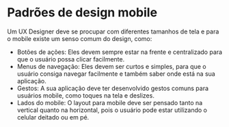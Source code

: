 # Padrões de design mobile
Um UX Designer deve se procupar com diferentes tamanhos de tela e para o mobile existe um senso comum do design, como:

- Botões de ações: Eles devem sempre estar na frente e centralizado para que o usuário possa clicar facilmente.
- Menus de navegação: Eles devem ser curtos e simples, para que o usuário consiga navegar facilmente e também saber onde está na sua aplicação.
- Gestos: A sua aplicação deve ter desenvolvido gestos comuns para usuários mobile, como toques na tela e deslizes.
- Lados do mobile: O layout para mobile deve ser pensado tanto na vertical quanto na horizontal, pois o usuário pode estar utilizando o celular deitado ou em pé.